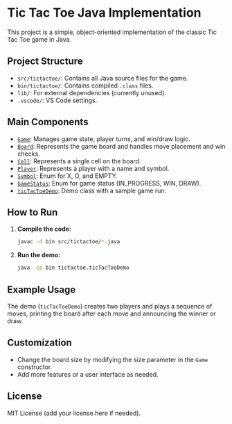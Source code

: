 # Tic Tac Toe Java Implementation

This project is a simple, object-oriented implementation of the classic Tic Tac Toe game in Java.

## Project Structure

- `src/tictactoe/`: Contains all Java source files for the game.
- `bin/tictactoe/`: Contains compiled `.class` files.
- `lib/`: For external dependencies (currently unused).
- `.vscode/`: VS Code settings.

## Main Components

- [`Game`](src/tictactoe/Game.java): Manages game state, player turns, and win/draw logic.
- [`Board`](src/tictactoe/Board.java): Represents the game board and handles move placement and win checks.
- [`Cell`](src/tictactoe/Cell.java): Represents a single cell on the board.
- [`Player`](src/tictactoe/Player.java): Represents a player with a name and symbol.
- [`Symbol`](src/tictactoe/Symbol.java): Enum for X, O, and EMPTY.
- [`GameStatus`](src/tictactoe/GameStatus.java): Enum for game status (IN_PROGRESS, WIN, DRAW).
- [`ticTacToeDemo`](src/tictactoe/ticTacToeDemo.java): Demo class with a sample game run.

## How to Run

1. **Compile the code:**
   ```sh
   javac -d bin src/tictactoe/*.java
   ```

2. **Run the demo:**
   ```sh
   java -cp bin tictactoe.ticTacToeDemo
   ```

## Example Usage

The demo (`ticTacToeDemo`) creates two players and plays a sequence of moves, printing the board after each move and announcing the winner or draw.

## Customization

- Change the board size by modifying the size parameter in the `Game` constructor.
- Add more features or a user interface as needed.

## License

MIT License (add your license here if needed).
